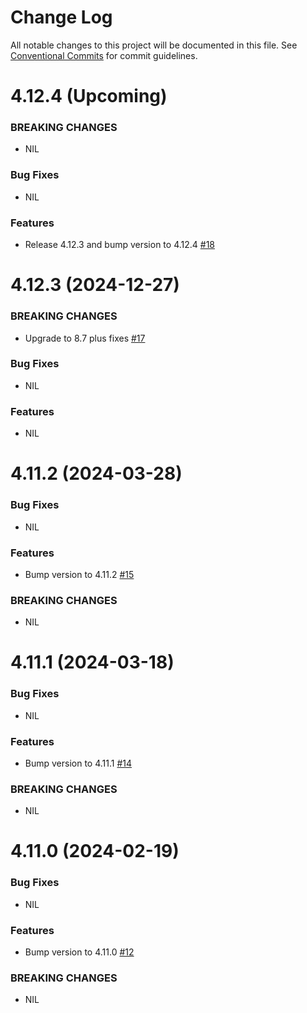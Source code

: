 # Change Log

All notable changes to this project will be documented in this file.
See [Conventional Commits](https://conventionalcommits.org) for commit guidelines.

# 4.12.4 (Upcoming)

### BREAKING CHANGES

* NIL

### Bug Fixes

* NIL

### Features

* Release 4.12.3 and bump version to 4.12.4 [#18](https://github.com/web3j/web3j-openapi-gradle-plugin/pull/18)

# 4.12.3 (2024-12-27)

### BREAKING CHANGES

* Upgrade to 8.7 plus fixes [#17](https://github.com/hyperledger-web3j/web3j-openapi-gradle-plugin/pull/17)

### Bug Fixes

* NIL

### Features

* NIL

# 4.11.2 (2024-03-28)

### Bug Fixes

* NIL

### Features

* Bump version to 4.11.2 [#15](https://github.com/web3j/web3j-openapi-gradle-plugin/pull/15)

### BREAKING CHANGES

* NIL

# 4.11.1 (2024-03-18)

### Bug Fixes

* NIL

### Features

* Bump version to 4.11.1 [#14](https://github.com/web3j/web3j-openapi-gradle-plugin/pull/14)

### BREAKING CHANGES

* NIL


# 4.11.0 (2024-02-19)

### Bug Fixes

* NIL

### Features

* Bump version to 4.11.0 [#12](https://github.com/web3j/web3j-openapi-gradle-plugin/pull/12)

### BREAKING CHANGES

* NIL